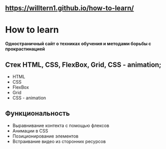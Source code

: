 ##  https://willtern1.github.io/how-to-learn/

# How to learn
#### Одностраничный сайт о техниках обучения и методами борьбы с прокрастинацией

## Стек HTML, CSS, FlexBox, Grid, CSS - animation;
- HTML
- CSS
- FlexBox
- Grid
- CSS - animation

## Функциональность
- Выравнивание контекта с помощью флексов
- Анимации в CSS
- Позиционирование элементов
- Встраивание видео из сторонних ресурсов
